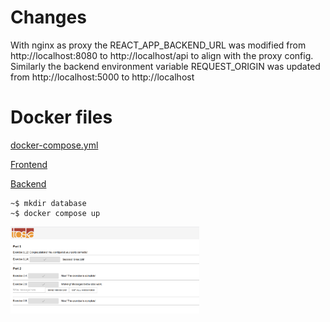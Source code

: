 # Changes
With nginx as proxy the REACT_APP_BACKEND_URL was modified from http://localhost:8080 to http://localhost/api to align with the proxy config. 
Similarly the backend environment variable REQUEST_ORIGIN was updated from http://localhost:5000 to http://localhost

# Docker files
[docker-compose.yml](docker-compose.yml)

[Frontend](Frontend/Dockerfile)

[Backend](Backend/Dockerfile)

```shell
~$ mkdir database
~$ docker compose up
```
<img src=Screenshot_devops_with_dock_p02_e29.png width="60%">
